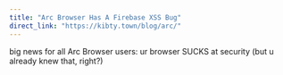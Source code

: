 ```yaml
---
title: "Arc Browser Has A Firebase XSS Bug"
direct_link: "https://kibty.town/blog/arc/"
---
```


big news for all Arc Browser users: ur browser SUCKS at security (but u already knew that, right?)